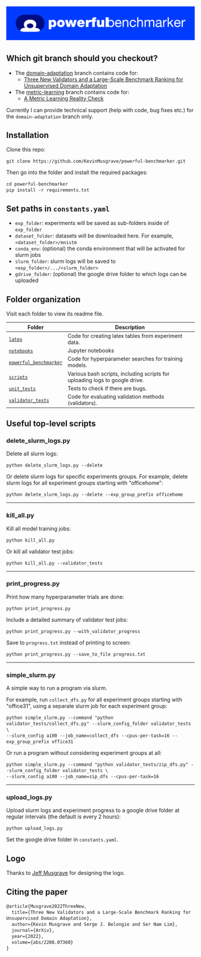 <h1>
<a href="https://github.com/KevinMusgrave/powerful-benchmarker">
<img alt="Powerful Benchmarker" src="https://github.com/KevinMusgrave/powerful-benchmarker/blob/domain-adaptation/imgs/Logo.png">
</a>
</h1>

## Which git branch should you checkout?

- The [domain-adaptation](https://github.com/KevinMusgrave/powerful-benchmarker/tree/domain-adaptation) branch contains code for:
  - [Three New Validators and a Large-Scale Benchmark Ranking for Unsupervised Domain Adaptation](https://arxiv.org/pdf/2208.07360.pdf)
- The [metric-learning](https://github.com/KevinMusgrave/powerful-benchmarker/tree/metric-learning) branch contains code for:
  - [A Metric Learning Reality Check](https://arxiv.org/pdf/2003.08505.pdf)
  
Currently I can provide technical support (help with code, bug fixes etc.) for the `domain-adaptation` branch only.

## Installation

Clone this repo:
```
git clone https://github.com/KevinMusgrave/powerful-benchmarker.git
```

Then go into the folder and install the required packages:
```
cd powerful-benchmarker
pip install -r requirements.txt
```

## Set paths in `constants.yaml`

- `exp_folder`: experiments will be saved as sub-folders inside of `exp_folder`
- `dataset_folder`: datasets will be downloaded here. For example, `<dataset_folder>/mnistm`
- `conda_env`: (optional) the conda environment that will be activated for slurm jobs
- `slurm_folder`: slurm logs will be saved to `<exp_folder>/.../<slurm_folder>`
- `gdrive_folder`: (optional) the google drive folder to which logs can be uploaded


## Folder organization

Visit each folder to view its readme file.

| Folder | Description |
| - | - |
| [`latex`](https://github.com/KevinMusgrave/powerful-benchmarker/tree/domain-adaptation/latex) | Code for creating latex tables from experiment data.
| [`notebooks`](https://github.com/KevinMusgrave/powerful-benchmarker/tree/domain-adaptation/notebooks) | Jupyter notebooks
| [`powerful_benchmarker`](https://github.com/KevinMusgrave/powerful-benchmarker/tree/domain-adaptation/powerful_benchmarker) | Code for hyperparameter searches for training models.
| [`scripts`](https://github.com/KevinMusgrave/powerful-benchmarker/tree/domain-adaptation/scripts) | Various bash scripts, including scripts for uploading logs to google drive.
| [`unit_tests`](https://github.com/KevinMusgrave/powerful-benchmarker/tree/domain-adaptation/unit_tests) | Tests to check if there are bugs.
| [`validator_tests`](https://github.com/KevinMusgrave/powerful-benchmarker/tree/domain-adaptation/validator_tests) | Code for evaluating validation methods (validators).


## Useful top-level scripts

### delete_slurm_logs.py
Delete all slurm logs:
```
python delete_slurm_logs.py --delete
```

Or delete slurm logs for specific experiments groups. For example, delete slurm logs for all experiment groups starting with "officehome":
```
python delete_slurm_logs.py --delete --exp_group_prefix officehome
```
---
### kill_all.py
Kill all model training jobs:
```
python kill_all.py
```
Or kill all validator test jobs:
```
python kill_all.py --validator_tests
```
---
### print_progress.py
Print how many hyperparameter trials are done:
```
python print_progress.py
```

Include a detailed summary of validator test jobs:
```
python print_progress.py --with_validator_progress
```

Save to `progress.txt` instead of printing to screen:
```
python print_progress.py --save_to_file progress.txt
```
---
### simple_slurm.py
A simple way to run a program via slurm. 

For example, run `collect_dfs.py` for all experiment groups starting with "office31", using a separate slurm job for each experiment group:
```
python simple_slurm.py --command "python validator_tests/collect_dfs.py" --slurm_config_folder validator_tests \
--slurm_config a100 --job_name=collect_dfs --cpus-per-task=16 --exp_group_prefix office31
```

Or run a program without considering experiment groups at all:
```
python simple_slurm.py --command "python validator_tests/zip_dfs.py" --slurm_config_folder validator_tests \
--slurm_config a100 --job_name=zip_dfs --cpus-per-task=16
```
---
### upload_logs.py
Upload slurm logs and experiment progress to a google drive folder at regular intervals (the default is every 2 hours):
```
python upload_logs.py
```
Set the google drive folder in `constants.yaml`.


## Logo
Thanks to [Jeff Musgrave](https://www.designgenius.ca/) for designing the logo.


## Citing the paper

```
@article{Musgrave2022ThreeNew,
  title={Three New Validators and a Large-Scale Benchmark Ranking for Unsupervised Domain Adaptation},
  author={Kevin Musgrave and Serge J. Belongie and Ser Nam Lim},
  journal={ArXiv},
  year={2022},
  volume={abs/2208.07360}
}
```
